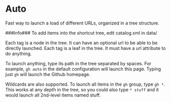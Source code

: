 # Auto
Fast way to launch a load of different URLs, organized in a tree structure.

###Info###
To add items into the shortcut tree, edit catalog.xml in data/

Each <group> tag is a node in the tree. It can have an optional url to be able to be directly launched.
Each <item> tag is a leaf in the tree. It must have a url attribute to do anything.

To launch anything, type its path in the tree separated by spaces. For example, `gh auto` in the default configuration will launch this page. Typing just `gh` will launch the Github homepage.

Wildcards are also supported. To launch all items in the `gh` group, type `gh *`. This works at any depth in the tree, so you could also type `* stuff` and it would launch all 2nd-level items named stuff.
